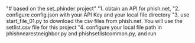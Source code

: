 "# based on the set_phinder project"
"1. obtain an API for phish.net, 
"2. configure config.json with your API Key and your local file directory
"3. use start_file_01.py to download the csv files from phish.net.  You will use the setlist.csv file for this project
"4. configure your local file path in phishnearestneighbor.py and phishsetlistcommon.py, and run
